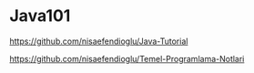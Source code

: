 # Java101

https://github.com/nisaefendioglu/Java-Tutorial

https://github.com/nisaefendioglu/Temel-Programlama-Notlari
